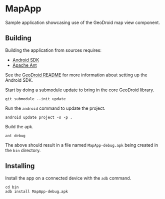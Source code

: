 # MapApp

Sample application showcasing use of the GeoDroid map view component.

## Building

Building the application from sources requires:

* [Android SDK](http://developer.android.com/sdk/index.html)
* [Apache Ant](http://ant.apache.org)

See the [GeoDroid README](https://github.com/jdeolive/geodroid) for more 
information about setting up the Android SDK.

Start by doing a submodule update to bring in the core GeoDroid library.

    git submodule --init update

Run the ``android`` command to update the project.

    android update project -s -p .

Build the apk.

    ant debug

The above should result in a file named ``MapApp-debug.apk`` being 
created in the ``bin`` directory.

## Installing

Install the app on a connected device with the ``adb`` command.

    cd bin
    adb install MapApp-debug.apk




